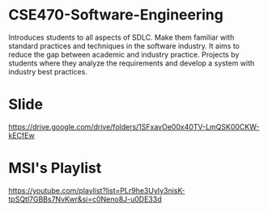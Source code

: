 # CSE470-Software-Engineering

Introduces students to all aspects of SDLC. Make them familiar with standard practices and techniques in the software industry. It aims to reduce the gap between academic and industry practice. Projects by students where they analyze the requirements and develop a system with industry best practices.

# Slide
https://drive.google.com/drive/folders/1SFxavOe00x40TV-LmQSK00CKW-kECfEw

# MSI's Playlist
https://youtube.com/playlist?list=PLr9he3UyIy3nisK-tpSQtl7GBBs7NvKwr&si=c0Neno8J-u0DE33d
